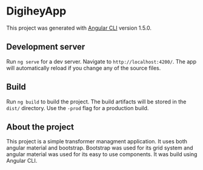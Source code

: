 # DigiheyApp

This project was generated with [Angular CLI](https://github.com/angular/angular-cli) version 1.5.0.

## Development server

Run `ng serve` for a dev server. Navigate to `http://localhost:4200/`. The app will automatically reload if you change any of the source files.

## Build

Run `ng build` to build the project. The build artifacts will be stored in the `dist/` directory. Use the `-prod` flag for a production build.

## About the project

This project is a simple transformer managment application. It uses both angular material and bootstrap. Bootstrap was used for its grid system and angular material was used for its easy to use components. It was build using Angular CLI.
